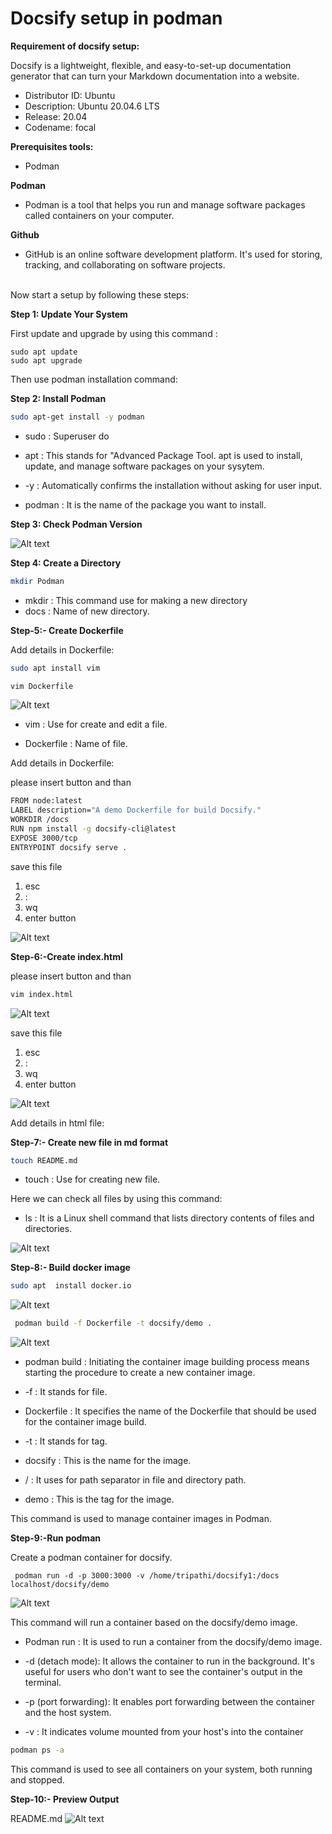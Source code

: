# Docsify setup in podman 

**Requirement of docsify setup:**

Docsify is a lightweight, flexible, and easy-to-set-up documentation generator that can turn your Markdown documentation into a website.

- Distributor ID: Ubuntu <br>
- Description: Ubuntu 20.04.6 LTS <br>
- Release: 20.04 <br>
- Codename: focal<br>

**Prerequisites tools:**
 
 - Podman 

   

**Podman**

- Podman is a tool that helps you run and manage software packages called containers on your computer.

**Github**

- GitHub is an online software development platform. It's used for storing, tracking, and collaborating on software projects.
 
<br>  
Now start a setup by following these steps:
<br>

**Step 1: Update Your System**

First update and upgrade by using this command :
```
sudo apt update 
sudo apt upgrade
  ```

Then use podman installation command:


**Step 2: Install Podman**
```bash
sudo apt-get install -y podman
```
- sudo : Superuser do

- apt : This stands for "Advanced Package Tool. apt is used to install, update, and manage software packages on your sysytem.

- -y : Automatically confirms the installation without asking for user input.

- podman : It is the name of the package you want to install.

**Step 3: Check Podman Version**

![Alt text](1.png)

**Step 4: Create a Directory**

```bash
mkdir Podman
```
- mkdir : This command use for making a new directory
- docs : Name of new directory.


**Step-5:- Create Dockerfile**

Add details in Dockerfile:
```bash
sudo apt install vim

```


```bash
vim Dockerfile
```
![Alt text](1.0.png)


- vim : Use for create and edit a file.

- Dockerfile : Name of file.

Add details in Dockerfile:

please insert button and than


``` bash 
FROM node:latest
LABEL description="A demo Dockerfile for build Docsify."
WORKDIR /docs
RUN npm install -g docsify-cli@latest
EXPOSE 3000/tcp
ENTRYPOINT docsify serve .
  ```

save this file
1) esc
2) :
3) wq
4) enter button

![Alt text](1.7.png)


**Step-6:-Create index.html**


please insert button and than


```bash
vim index.html
```

![Alt text](1.1.png)

save this file
1) esc
2) :
3) wq
4) enter button

![Alt text](1.8.png)

Add details in html file:

**Step-7:- Create new file in md format**

```bash
touch README.md
```
- touch : Use for creating new file.
  
Here we can check all files by using this command:

- ls : It is a Linux shell command that lists directory contents of files and directories.

![Alt text](8.png)
  
**Step-8:- Build docker image**

```bash 
sudo apt  install docker.io
 ```
 ![Alt text](2.png)

```bash 
 podman build -f Dockerfile -t docsify/demo .
 ```

![Alt text](3.png)
- podman build : Initiating the container image building process means starting the procedure to create a new container image.

- -f : It stands for file.

- Dockerfile : It specifies the name of the Dockerfile that should be used for the container image build.

- -t : It stands for tag.

- docsify : This is the name for the image.

- / : It uses for path separator in file and directory path.

- demo : This is the tag for the image.

This command is used to manage container images in Podman.

**Step-9:-Run podman**

Create a podman container for docsify.

```bashcd
 podman run -d -p 3000:3000 -v /home/tripathi/docsify1:/docs localhost/docsify/demo
```
![Alt text](6.png)

This command will run a container based on the docsify/demo image.

- Podman run : It is used to run a container from the docsify/demo image.

- -d (detach mode): It allows the container to run in the background. It's useful for users who don't want to see the container's output in the terminal.

- -p (port forwarding): It enables port forwarding between the container and the host system.

- -v : It indicates volume mounted from your host's into the container

```bash
podman ps -a
```
This command is used to see all containers on your system, both running and stopped.

**Step-10:- Preview Output**


README.md ![Alt text](9.png)
